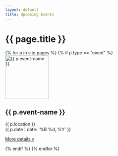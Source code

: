 ```yaml
---
layout: default
title: Upcoming Events
---
```

<div class="container marketing">
  <h1>{{ page.title }}</h1>
  <div class="row">
    {% for p in site.pages %}
      {% if p.type == "event" %}
        <div class="col-lg-4">
          <a href="{{ p.url }}"><img class="img-circle hover-zoom" src="{{ p.img }}" alt="{{ p.event-name }}" width="140" height="140"></a>
          <h2>{{ p.event-name }}</h2>
          <p>
            {{ p.location }}<br />
            {{ p.date | date: '%B %d, %Y' }}
          </p>
          <p><a class="btn btn-default" href="{{ p.url }}" role="button">More details &raquo;</a></p>
        </div><!-- /.col-lg-4 -->
      {% endif %}
    {% endfor %}
  </div><!-- /.row -->
</div><!-- /.container -->
